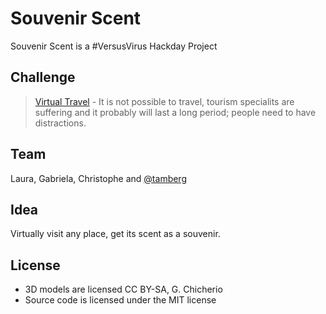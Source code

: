 # Souvenir Scent
Souvenir Scent is a #VersusVirus Hackday Project

## Challenge
> [Virtual Travel](https://airtable.com/shrh5sZgihl4otzgQ/tbl6sM6awYPMu9XbC/viwmAhTo2VVbreodF/rec8zsRYP3fLBmaWM?blocks=hide) - It is not possible to travel, tourism specialits are suffering and it probably will last a long period; people need to have distractions.

## Team
Laura, Gabriela, Christophe and [@tamberg](https://twitter.com/tamberg)

## Idea
Virtually visit any place, get its scent as a souvenir.

## License
- 3D models are licensed CC BY-SA, G. Chicherio
- Source code is licensed under the MIT license
